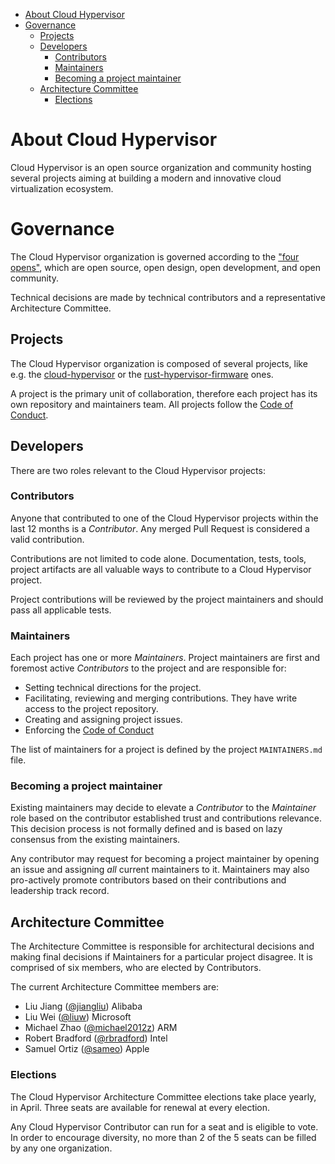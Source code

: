- [About Cloud Hypervisor](#about-cloud-hypervisor)
- [Governance](#governance)
  * [Projects](#projects)
  * [Developers](#developers)
    + [Contributors](#contributors)
    + [Maintainers](#maintainers)
    + [Becoming a project maintainer](#becoming-a-project-maintainer)
  * [Architecture Committee](#architecture-committee)
    + [Elections](#elections)

# About Cloud Hypervisor

Cloud Hypervisor is an open source organization and community hosting several
projects aiming at building a modern and innovative cloud virtualization
ecosystem.

# Governance

The Cloud Hypervisor organization is governed according to the
["four opens"](https://governance.openstack.org/tc/reference/opens.html), which
are open source, open design, open development, and open community.

Technical decisions are made by technical contributors and a representative
Architecture Committee.

## Projects

The Cloud Hypervisor organization is composed of several projects, like e.g. the
[cloud-hypervisor](https://github.com/cloud-hypervisor/cloud-hypervisor) or the
[rust-hypervisor-firmware](https://github.com/cloud-hypervisor/rust-hypervisor-firmware)
ones.

A project is the primary unit of collaboration, therefore each project has its
own repository and maintainers team. All projects follow the
[Code of Conduct](CODE_OF_CONDUCT.md).

## Developers

There are two roles relevant to the Cloud Hypervisor projects:

### Contributors

Anyone that contributed to one of the Cloud Hypervisor projects within the
last 12 months is a *Contributor*. Any merged Pull Request is considered a valid
contribution.

Contributions are not limited to code alone. Documentation, tests, tools, project
artifacts are all valuable ways to contribute to a Cloud Hypervisor project.

Project contributions will be reviewed by the project maintainers and should
pass all applicable tests.

### Maintainers

Each project has one or more *Maintainers*. Project maintainers are first and
foremost active *Contributors* to the project and are responsible for:

* Setting technical directions for the project.
* Facilitating, reviewing and merging contributions. They have write access to
  the project repository.
* Creating and assigning project issues.
* Enforcing the [Code of Conduct](CODE_OF_CONDUCT.md)

The list of maintainers for a project is defined by the project
`MAINTAINERS.md` file.

### Becoming a project maintainer

Existing maintainers may decide to elevate a *Contributor* to the *Maintainer*
role based on the contributor established trust and contributions relevance.
This decision process is not formally defined and is based on lazy consensus
from the existing maintainers.

Any contributor may request for becoming a project maintainer by opening an
issue and assigning *all* current maintainers to it.
Maintainers may also pro-actively promote contributors based on their
contributions and leadership track record.

## Architecture Committee

The Architecture Committee is responsible for architectural decisions and
making final decisions if Maintainers for a particular project disagree.
It is comprised of six members, who are elected by Contributors.

The current Architecture Committee members are:

* Liu Jiang       ([@jiangliu](https://github.com/jiangliu))      Alibaba
* Liu Wei         ([@liuw](https://github.com/liuw))          Microsoft
* Michael Zhao    ([@michael2012z](https://github.com/michael2012z))  ARM
* Robert Bradford ([@rbradford](https://github.com/rbradford))     Intel
* Samuel Ortiz    ([@sameo](https://github.com/sameo))         Apple

### Elections

The Cloud Hypervisor Architecture Committee elections take place yearly, in
April. Three seats are available for renewal at every election.

Any Cloud Hypervisor Contributor can run for a seat and is eligible to vote.
In order to encourage diversity, no more than 2 of the 5 seats can be filled
by any one organization.
